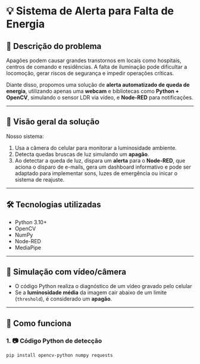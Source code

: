 # 💡 Sistema de Alerta para Falta de Energia 

## 🧠 Descrição do problema

Apagões podem causar grandes transtornos em locais como hospitais, centros de comando e residências. A falta de iluminação pode dificultar a locomoção, gerar riscos de segurança e impedir operações críticas.

Diante disso, propomos uma solução de **alerta automatizado de queda de energia**, utilizando apenas uma **webcam** e bibliotecas como **Python + OpenCV**, simulando o sensor LDR via vídeo, e **Node-RED** para notificações.

---

## 🚀 Visão geral da solução

Nosso sistema:
1. Usa a câmera do celular para monitorar a luminosidade ambiente.
2. Detecta quedas bruscas de luz simulando um **apagão**.
3. Ao detectar a queda de luz, dispara um **alerta** para o **Node-RED**, que aciona o disparo de e-mails, gera um dashboard informativo e pode ser adaptado para implementar sons, luzes de emergência ou inicar o sistema de reajuste.

---

## 🛠 Tecnologias utilizadas

- Python 3.10+
- OpenCV
- NumPy
- Node-RED
- MediaPipe

---

## 🧪 Simulação com vídeo/câmera

- O código Python realiza o diagnóstico de um vídeo gravado pelo celular
- Se a **luminosidade média** da imagem cair abaixo de um limite (`threshold`), é considerado um **apagão**.

---

## 🎯 Como funciona

### 1. 📷 Código Python de detecção

```bash
pip install opencv-python numpy requests
